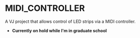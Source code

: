 # MIDI_CONTROLLER

A VJ project that allows control of LED strips via a MIDI controller.  

 - **Currently on hold while I'm in graduate school** 
